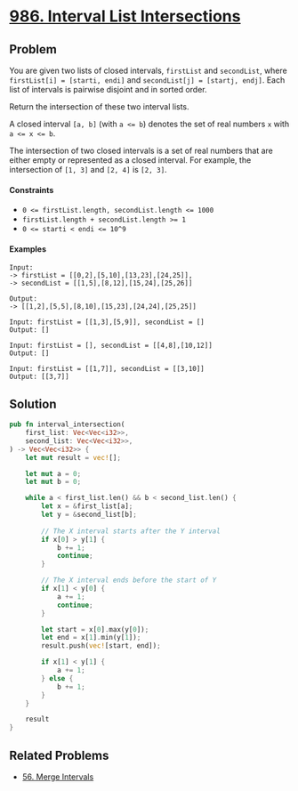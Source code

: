 # [986. Interval List Intersections](https://leetcode.com/problems/interval-list-intersections/)

## Problem

You are given two lists of closed intervals, `firstList` and `secondList`,
where `firstList[i] = [starti, endi]` and `secondList[j] = [startj, endj]`. Each
list of intervals is pairwise disjoint and in sorted order.

Return the intersection of these two interval lists.

A closed interval `[a, b]` (with `a <= b`) denotes the set of real numbers `x`
with `a <= x <= b`.

The intersection of two closed intervals is a set of real numbers that are
either empty or represented as a closed interval. For example, the intersection
of `[1, 3]` and `[2, 4]` is `[2, 3]`.

#### Constraints

* `0 <= firstList.length, secondList.length <= 1000`
* `firstList.length + secondList.length >= 1`
* `0 <= starti < endi <= 10^9`

#### Examples

```text
Input: 
-> firstList = [[0,2],[5,10],[13,23],[24,25]], 
-> secondList = [[1,5],[8,12],[15,24],[25,26]]

Output: 
-> [[1,2],[5,5],[8,10],[15,23],[24,24],[25,25]]
```

```text
Input: firstList = [[1,3],[5,9]], secondList = []
Output: []
```

```text
Input: firstList = [], secondList = [[4,8],[10,12]]
Output: []
```

```text
Input: firstList = [[1,7]], secondList = [[3,10]]
Output: [[3,7]]
```


## Solution

```rust
pub fn interval_intersection(
    first_list: Vec<Vec<i32>>,
    second_list: Vec<Vec<i32>>,
) -> Vec<Vec<i32>> {
    let mut result = vec![];

    let mut a = 0;
    let mut b = 0;

    while a < first_list.len() && b < second_list.len() {
        let x = &first_list[a];
        let y = &second_list[b];
        
        // The X interval starts after the Y interval
        if x[0] > y[1] {
            b += 1;
            continue;
        }

        // The X interval ends before the start of Y
        if x[1] < y[0] {
            a += 1;
            continue;
        }

        let start = x[0].max(y[0]);
        let end = x[1].min(y[1]);
        result.push(vec![start, end]);

        if x[1] < y[1] {
            a += 1;
        } else {
            b += 1;
        }
    }

    result
}
```

## Related Problems

* [56. Merge Intervals](/leetcode/000%20-%20099/56%20-%20Merge%20Intervals.md)